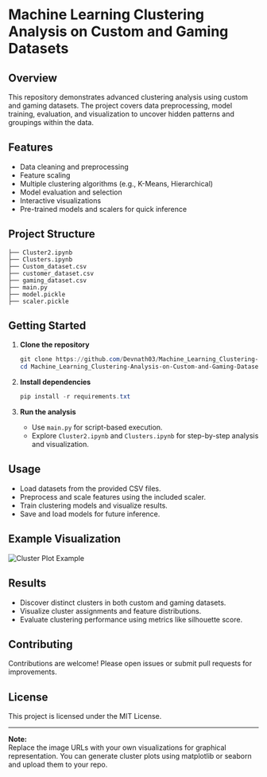 # Machine Learning Clustering Analysis on Custom and Gaming Datasets

## Overview

This repository demonstrates advanced clustering analysis using custom and gaming datasets. The project covers data preprocessing, model training, evaluation, and visualization to uncover hidden patterns and groupings within the data.

## Features

- Data cleaning and preprocessing
- Feature scaling
- Multiple clustering algorithms (e.g., K-Means, Hierarchical)
- Model evaluation and selection
- Interactive visualizations
- Pre-trained models and scalers for quick inference

## Project Structure

```
├── Cluster2.ipynb
├── Clusters.ipynb
├── Custom_dataset.csv
├── customer_dataset.csv
├── gaming_dataset.csv
├── main.py
├── model.pickle
├── scaler.pickle
```

## Getting Started

1. **Clone the repository**
   ```powershell
   git clone https://github.com/Devnath03/Machine_Learning_Clustering-Analysis-on-Custom-and-Gaming-Datasets.git
   cd Machine_Learning_Clustering-Analysis-on-Custom-and-Gaming-Datasets
   ```

2. **Install dependencies**
   ```powershell
   pip install -r requirements.txt
   ```

3. **Run the analysis**
   - Use `main.py` for script-based execution.
   - Explore `Cluster2.ipynb` and `Clusters.ipynb` for step-by-step analysis and visualization.

## Usage

- Load datasets from the provided CSV files.
- Preprocess and scale features using the included scaler.
- Train clustering models and visualize results.
- Save and load models for future inference.

## Example Visualization

![Cluster Plot Example](https://user-images.githubusercontent.com/your-username/your-repo/cluster-plot-example.png)

## Results

- Discover distinct clusters in both custom and gaming datasets.
- Visualize cluster assignments and feature distributions.
- Evaluate clustering performance using metrics like silhouette score.

## Contributing

Contributions are welcome! Please open issues or submit pull requests for improvements.

## License

This project is licensed under the MIT License.

---

**Note:**  
Replace the image URLs with your own visualizations for graphical representation. You can generate cluster plots using matplotlib or seaborn and upload them to your repo.

